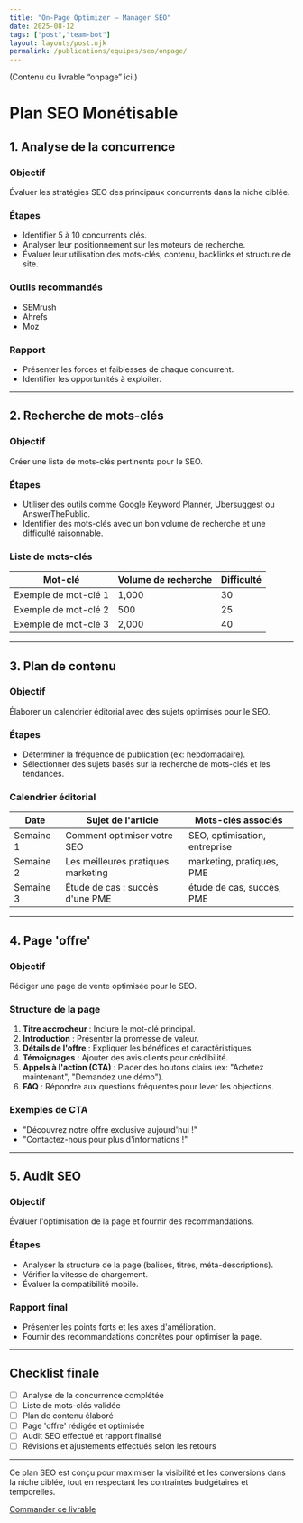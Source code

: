 ```yaml
---
title: "On-Page Optimizer — Manager SEO"
date: 2025-08-12
tags: ["post","team-bot"]
layout: layouts/post.njk
permalink: /publications/equipes/seo/onpage/
---
```

(Contenu du livrable “onpage” ici.)

# Plan SEO Monétisable

## 1. Analyse de la concurrence

### Objectif
Évaluer les stratégies SEO des principaux concurrents dans la niche ciblée.

### Étapes
- Identifier 5 à 10 concurrents clés.
- Analyser leur positionnement sur les moteurs de recherche.
- Évaluer leur utilisation des mots-clés, contenu, backlinks et structure de site.

### Outils recommandés
- SEMrush
- Ahrefs
- Moz

### Rapport
- Présenter les forces et faiblesses de chaque concurrent.
- Identifier les opportunités à exploiter.

---

## 2. Recherche de mots-clés

### Objectif
Créer une liste de mots-clés pertinents pour le SEO.

### Étapes
- Utiliser des outils comme Google Keyword Planner, Ubersuggest ou AnswerThePublic.
- Identifier des mots-clés avec un bon volume de recherche et une difficulté raisonnable.

### Liste de mots-clés
| Mot-clé                | Volume de recherche | Difficulté |
|-----------------------|---------------------|------------|
| Exemple de mot-clé 1  | 1,000               | 30         |
| Exemple de mot-clé 2  | 500                 | 25         |
| Exemple de mot-clé 3  | 2,000               | 40         |

---

## 3. Plan de contenu

### Objectif
Élaborer un calendrier éditorial avec des sujets optimisés pour le SEO.

### Étapes
- Déterminer la fréquence de publication (ex: hebdomadaire).
- Sélectionner des sujets basés sur la recherche de mots-clés et les tendances.

### Calendrier éditorial
| Date        | Sujet de l'article               | Mots-clés associés          |
|-------------|----------------------------------|-----------------------------|
| Semaine 1   | Comment optimiser votre SEO      | SEO, optimisation, entreprise |
| Semaine 2   | Les meilleures pratiques marketing| marketing, pratiques, PME    |
| Semaine 3   | Étude de cas : succès d'une PME  | étude de cas, succès, PME    |

---

## 4. Page 'offre'

### Objectif
Rédiger une page de vente optimisée pour le SEO.

### Structure de la page
1. **Titre accrocheur** : Inclure le mot-clé principal.
2. **Introduction** : Présenter la promesse de valeur.
3. **Détails de l'offre** : Expliquer les bénéfices et caractéristiques.
4. **Témoignages** : Ajouter des avis clients pour crédibilité.
5. **Appels à l'action (CTA)** : Placer des boutons clairs (ex: "Achetez maintenant", "Demandez une démo").
6. **FAQ** : Répondre aux questions fréquentes pour lever les objections.

### Exemples de CTA
- "Découvrez notre offre exclusive aujourd'hui !"
- "Contactez-nous pour plus d'informations !"

---

## 5. Audit SEO

### Objectif
Évaluer l'optimisation de la page et fournir des recommandations.

### Étapes
- Analyser la structure de la page (balises, titres, méta-descriptions).
- Vérifier la vitesse de chargement.
- Évaluer la compatibilité mobile.

### Rapport final
- Présenter les points forts et les axes d'amélioration.
- Fournir des recommandations concrètes pour optimiser la page.

---

## Checklist finale
- [ ] Analyse de la concurrence complétée
- [ ] Liste de mots-clés validée
- [ ] Plan de contenu élaboré
- [ ] Page 'offre' rédigée et optimisée
- [ ] Audit SEO effectué et rapport finalisé
- [ ] Révisions et ajustements effectués selon les retours

--- 

Ce plan SEO est conçu pour maximiser la visibilité et les conversions dans la niche ciblée, tout en respectant les contraintes budgétaires et temporelles.
<p><a class="btn" href="https://pancarte.gumroad.com/l/seo-onpage?checkout=true" target="_blank" rel="noopener">Commander ce livrable</a></p>
